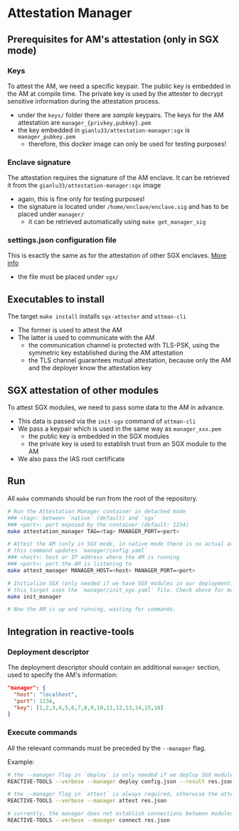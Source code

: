 # Attestation Manager

## Prerequisites for AM's attestation (only in SGX mode)

### Keys

To attest the AM, we need a specific keypair. The public key is embedded in the AM at compile time. The private key is used by the attester to decrypt sensitive information during the attestation process.

- under the `keys/` folder there are *sample* keypairs. The keys for the AM attestation are `manager_{privkey,pubkey}.pem`
- the key embedded in `gianlu33/attestation-manager:sgx` is `manager_pubkey.pem`
  - therefore, this docker image can only be used for testing purposes!

### Enclave signature

The attestation requires the signature of the AM enclave. It can be retrieved it from the `gianlu33/attestation-manager:sgx` image

- again, this is fine only for testing purposes!
- the signature is located under `/home/enclave/enclave.sig` and has to be placed under `manager/`
  - it can be retrieved automatically using `make get_manager_sig`

### settings.json configuration file

This is exactly the same as for the attestation of other SGX enclaves. [More info](../sgx/README.md)
- the file must be placed under `sgx/`

## Executables to install

The target `make install` installs `sgx-attester` and `attman-cli`

- The former is used to attest the AM
- The latter is used to communicate with the AM
  - the communication channel is protected with TLS-PSK, using the symmetric key established during the AM attestation
  - the TLS channel guarantees mutual attestation, because only the AM and the deployer know the attestation key

## SGX attestation of other modules

To attest SGX modules, we need to pass some data to the AM in advance.

- This data is passed via the `init-sgx` command of `attman-cli`
- We pass a keypair which is used in the same way as `manager_xxx.pem`
  - the public key is embedded in the SGX modules
  - the private key is used to establish trust from an SGX module to the AM
- We also pass the IAS root certificate

## Run

All `make` commands should be run from the root of the repository.

```bash
# Run the Attestation Manager container in detached mode
### <tag>: between `native` (default) and `sgx`
### <port>: port exposed by the container (default: 1234)
make attestation_manager TAG=<tag> MANAGER_PORT=<port>

# Attest the AM (only in SGX mode, in native mode there is no actual attestation)
# this command updates `manager/config.yaml`
### <host>: host or IP address where the AM is running
### <port>: port the AM is listening to
make attest_manager MANAGER_HOST=<host> MANAGER_PORT=<port>

# Initialize SGX (only needed if we have SGX modules in our deployment)
# this target uses the `manager/init_sgx.yaml` file. Check above for more info
make init_manager

# Now the AM is up and running, waiting for commands.
```

## Integration in reactive-tools

### Deployment descriptor

The deployment descriptor should contain an additional `manager` section, used to specify the AM's information:

```json
"manager": {
  "host": "localhost",
  "port": 1234,
  "key": [1,2,3,4,5,6,7,8,9,10,11,12,13,14,15,16]
}
```

### Execute commands

All the relevant commands must be preceded by the `--manager` flag.

Example:

```bash
# the --manager flag in `deploy` is only needed if we deploy SGX modules
REACTIVE-TOOLS --verbose --manager deploy config.json --result res.json

# the --manager flag in `attest` is always required, otherwise the attestation is performed by the deployer
REACTIVE-TOOLS --verbose --manager attest res.json

# currently, the manager does not establish connections between modules. Hence the flag is useless in `connect`
REACTIVE-TOOLS --verbose --manager connect res.json
```

